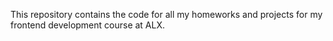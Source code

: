 This repository contains the code for all my homeworks and projects for my frontend development course
at ALX.